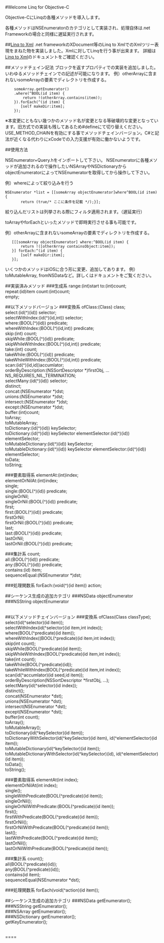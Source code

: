 #Welcome Linq for Objective-C

Objective-CにLinqの各種メソッドを導入します。

各種メソッドはNSEnumeratorのカテゴリとして実装され、処理自体は.net Frameworkの場合と同様に遅延実行されます。

##[Linq to Xml](/LinqToXml.md/)
.net frameworkのXDocument等のLinq to XmlでのXmlツリー表現をまねた物を実装しました。Xmlに対してLinqを行う事が出来ます。
詳細は[Linq to Xml](/LinqToXml.md/)のドキュメントをご確認ください。

##メソッドチェイン記法
ブロックを返すプロパティでの実装を追加しました。いわゆるメソッドチェインでの記述が可能になります。
例）otherArrayに含まれないsomeArrayの要素でディレクトリを作成する。
```
    someArray.getEnumerator()
    .where(^BOOL(id item) {
        return !(otherArray.contains(item));
    }).forEach(^(id item) {
       [self makeDir:item];
    });
```
※本変更にともない幾つかのメソッド名が変更となる等破壊的な変更となっています。旧方式での実装も残してあるため#defineにて切り替えください。
USE_METHOD_CHAINを有効にする事でメソッドチェインバージョン。C#と記法が近くなる代わりにxCodeでの入力支援が有効に働かないようです。

##使用方法

NSEnumerator+Query.hをインポートして下さい。
NSEnumeratorに各種メソッドが追加されるので操作したいNSArrayやNSDictionaryからobjectEnumeratorによってNSEnumeratorを取得してから操作して下さい。

例）whereによって絞り込みを行う
```
NSEnumerator *list = [[someArray objectEnumerator]where^BOOL(id item) {
       return (true/* ここに条件を記載 */);}];
```

絞り込んだリストは列挙される際にフィルタ適用されます。（遅延実行）

toArrayやforEachといったメソッドで即時実行させる事も可能です。

例）otherArrayに含まれないsomeArrayの要素でディレクトリを作成する。
```
   [[[someArray objectEnumerator] where:^BOOL(id item) {
       return !([otherArray containsObject:item]);
   }] forEach:^(id item) {
       [self makeDir:item];
   }];
```

いくつかのメソッドはiOSに合う形に変更、追加してあります。
例）toMutableArray, fromNSDataなど。詳しくはドキュメントをご覧ください。

##実装済みメソッド
###生成系
range:(int)start to:(int)count;<br>
repeat:(id)item count:(int)count;<br>
empty;<br>

##以下メソッドバージョン
###変換系
ofClass:(Class) class;<br>
select:(id(^)(id)) selector;<br>
selectWithIndex:(id(^)(id,int)) selector;<br>
where:(BOOL(^)(id)) predicate;<br>
whereWithIndex:(BOOL(^)(id,int)) predicate;<br>
skip:(int) count;<br>
skipWhile:(BOOL(^)(id)) predicate;<br>
skipWhileWithIndex:(BOOL(^)(id,int)) predicate;<br>
take:(int) count;<br>
takeWhile:(BOOL(^)(id)) predicate;<br>
takeWhileWithIndex:(BOOL(^)(id,int)) predicate;<br>
scan:(id(^)(id,id))accumlator;<br>
orderByDescription:(NSSortDescriptor *)firstObj, ... NS_REQUIRES_NIL_TERMINATION;<br>
selectMany:(id(^)(id)) selector;<br>
distinct;<br>
concat:(NSEnumerator *)dst;<br>
unions:(NSEnumerator *)dst;<br>
intersect:(NSEnumerator *)dst;<br>
except:(NSEnumerator *)dst;<br>
buffer:(int)count;<br>
toArray;<br>
toMutableArray;<br>
toDictionary:(id(^)(id)) keySelector;<br>
toDictionary:(id(^)(id)) keySelector elementSelector:(id(^)(id)) elementSelector;<br>
toMutableDictionary:(id(^)(id)) keySelector;<br>
toMutableDictionary:(id(^)(id)) keySelector elementSelector:(id(^)(id)) elementSelector;<br>
toData;<br>
toString;<br>

###要素取得系
elementAt:(int)index;<br>
elementOrNilAt:(int)index;<br>
single;<br>
single:(BOOL(^)(id)) predicate;<br>
singleOrNil;<br>
singleOrNil:(BOOL(^)(id)) predicate;<br>
first;<br>
first:(BOOL(^)(id)) predicate;<br>
firstOrNil;<br>
firstOrNil:(BOOL(^)(id)) predicate;<br>
last;<br>
last:(BOOL(^)(id)) predicate;<br>
lastOrNil;<br>
lastOrNil:(BOOL(^)(id)) predicate;<br>

###集計系
count;<br>
all:(BOOL(^)(id)) predicate;<br>
any:(BOOL(^)(id)) predicate;<br>
contains:(id) item;<br>
sequenceEqual:(NSEnumerator *)dst;<br>

###処理関数系
forEach:(void(^)(id item)) action;<br>

##シーケンス生成の追加カテゴリ
###NSData
objectEnumerator<br>
###NSString
objectEnumerator<br>
<br>

##以下メソッドチェインバージョン
###変換系
ofClass(Class classType);<br>
select(id(^selector)(id item));<br>
selectWithIndex(id(^selector)(id item,int index));<br>
where(BOOL(^predicate)(id item));<br>
whereWithIndex((BOOL(^predicate)(id item,int index));<br>
skip(int count);<br>
skipWhile(BOOL(^predicate)(id item));<br>
skipWhileWithIndex(BOOL(^predicate)(id item,int index));<br>
take(int count);<br>
takeWhile(BOOL(^predicate)(id));<br>
takeWhileWithIndex(BOOL(^predicate)(id item,int index));<br>
scan(id(^accumlator)(id seed,id item));<br>
orderByDescription(NSSortDescriptor *firstObj, ...);<br>
selectMany(id(^selector)(id index));<br>
distinct();<br>
concat(NSEnumerator *dst);<br>
unions(NSEnumerator *dst);<br>
intersect(NSEnumerator *dst);<br>
except(NSEnumerator *dst);<br>
buffer(int count);<br>
toArray();<br>
toMutableArray();<br>
toDictionary(id(^keySelector)(id item));<br>
toDictionaryWithSelector(id(^keySelector)(id item), id(^elementSelector)(id item));<br>
toMutableDictionary(id(^keySelector)(id item));<br>
toMutableDictionaryWithSelector(id(^keySelector)(id), id(^elementSelector)(id item));<br>
toData();<br>
toString();<br>

###要素取得系
elementAt(int index);<br>
elementOrNilAt(int index);<br>
single();<br>
singleWithPredicate(BOOL(^predicate)(id item));<br>
singleOrNil();<br>
singleOrNilWithPredicate:(BOOL(^predicate)(id item));<br>
first();<br>
firstWithPredicate(BOOL(^predicate)(id item));<br>
firstOrNil();<br>
firstOrNilWithPredicate(BOOL(^predicate)(id item));<br>
last();<br>
lastWithPredicate(BOOL(^predicate)(id item));<br>
lastOrNil();<br>
lastOrNilWithPredicate(BOOL(^predicate)(id item));<br>

###集計系
count();<br>
all(BOOL(^predicate)(id));<br>
any(BOOL(^predicate)(id));<br>
contains(id item);<br>
sequenceEqual(NSEnumerator *dst);<br>

###処理関数系
forEach(void(^action)(id item));<br>

##シーケンス生成の追加カテゴリ
###NSData
getEnumerator();<br>
###NSString
getEnumerator();<br>
###NSArray
getEnumerator();<br>
###NSDictionary
getEnumerator();<br>
getKeyEnumerator();<br>
<br>

====